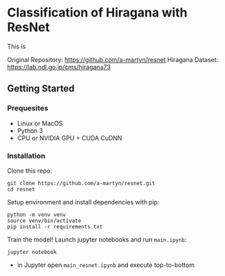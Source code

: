 # Classification of Hiragana with ResNet

This is 

Original Repository: https://github.com/a-martyn/resnet
Hiragana Dataset: https://lab.ndl.go.jp/cms/hiragana73

## Getting Started

### Prequesites

- Linux or MacOS
- Python 3
- CPU or NVIDIA GPU + CUDA CuDNN

### Installation

Clone this repo:

```
git clone https://github.com/a-martyn/resnet.git
cd resnet
```

Setup environment and install dependencies with pip:

```
python -m venv venv
source venv/bin/activate
pip install -r requirements.txt
```

Train the model! Launch jupyter notebooks and run `main.ipynb`:

```
jupyter notebook
```
- in Jupyter open `main_resnet.ipynb` and execute top-to-bottom


